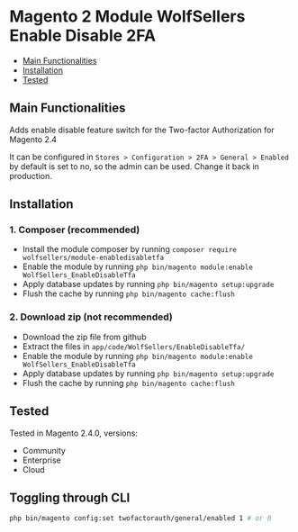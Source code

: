 # Magento 2 Module WolfSellers Enable Disable 2FA

 - [Main Functionalities](#markdown-header-main-functionalities)
 - [Installation](#markdown-header-installation)
 - [Tested](#markdown-header-tested)
    

## Main Functionalities

Adds enable disable feature switch for the Two-factor Authorization for Magento 2.4 

It can be configured in `Stores > Configuration > 2FA > General > Enabled` by default is set to no, so the admin can be used.
Change it back in production.

## Installation

### 1. Composer (recommended)

 - Install the module composer by running `composer require wolfsellers/module-enabledisabletfa`
 - Enable the module by running `php bin/magento module:enable WolfSellers_EnableDisableTfa`
 - Apply database updates by running `php bin/magento setup:upgrade`
 - Flush the cache by running `php bin/magento cache:flush`

### 2. Download zip (not recommended)

 - Download the zip file from github
 - Extract the files in `app/code/WolfSellers/EnableDisableTfa/`
 - Enable the module by running `php bin/magento module:enable WolfSellers_EnableDisableTfa`
 - Apply database updates by running `php bin/magento setup:upgrade`
 - Flush the cache by running `php bin/magento cache:flush`

## Tested

Tested in Magento 2.4.0, versions:
 - Community
 - Enterprise
 - Cloud 

## Toggling through CLI

```sh
php bin/magento config:set twofactorauth/general/enabled 1 # or 0
```
